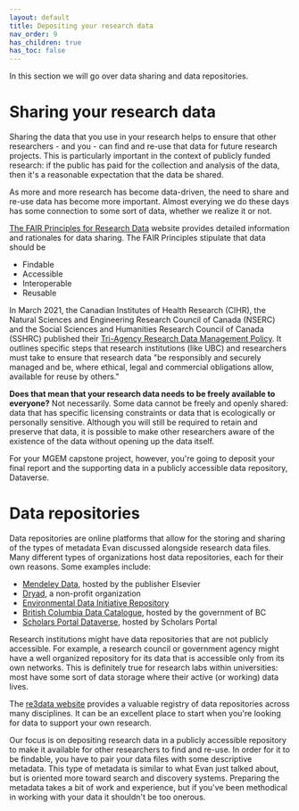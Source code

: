 ```yaml
---
layout: default
title: Depositing your research data
nav_order: 9
has_children: true
has_toc: false
---
```


In this section we will go over data sharing and data repositories.

# Sharing your research data

Sharing the data that you use in your research helps to ensure that other researchers - and you - can find and re-use that data for future research projects. This is particularly important in the context of publicly funded research: if the public has paid for the collection and analysis of the data, then it's a reasonable expectation that the data be shared.

As more and more research has become data-driven, the need to share and re-use data has become more important. Almost everying we do these days has some connection to some sort of data, whether we realize it or not.

[The FAIR Principles for Research Data](https://www.go-fair.org/fair-principles/) website provides detailed information and rationales for data sharing. The FAIR Principles stipulate that data should be

- Findable
- Accessible
- Interoperable
- Reusable

In March 2021, the Canadian Institutes of Health Research (CIHR), the Natural Sciences and Engineering Research Council of Canada (NSERC) and the Social Sciences and Humanities Research Council of Canada (SSHRC) published their [Tri-Agency Research Data Management Policy](http://science.gc.ca/eic/site/063.nsf/eng/h_97610.html). It outlines specific steps that research institutions (like UBC) and researchers must take to ensure that research data "be responsibly and securely managed and be, where ethical, legal and commercial obligations allow, available for reuse by others."

**Does that mean that your research data needs to be freely available to everyone?** Not necessarily. Some data cannot be freely and openly shared: data that has specific licensing constraints or data that is ecologically or personally sensitive. Although you will still be required to retain and preserve that data, it is possible to make other researchers aware of the existence of the data without opening up the data itself.

For your MGEM capstone project, however, you're going to deposit your final report and the supporting data in a publicly accessible data repository, Dataverse.

# Data repositories

Data repositories are online platforms that allow for the storing and sharing of the types of metadata Evan discussed alongside research data files. Many different types of organizations host data repositories, each for their own reasons. Some examples include:

- [Mendeley Data](https://data.mendeley.com/), hosted by the publisher Elsevier
- [Dryad](https://datadryad.org/stash), a non-profit organization
- [Environmental Data Initiative Repository](https://portal.edirepository.org/nis/home.jsp)
- [British Columbia Data Catalogue](https://catalogue.data.gov.bc.ca), hosted by the government of BC
- [Scholars Portal Dataverse](https://dataverse.scholarsportal.info/), hosted by Scholars Portal

Research institutions might have data repositories that are not publicly accessible. For example, a research council or government agency might have a well organized repository for its data that is accessible only from its own networks. This is definitely true for research labs within universities: most have some sort of data storage where their active (or working) data lives.

The [re3data website](https://www.re3data.org/) provides a valuable registry of data repositories across many disciplines. It can be an excellent place to start when you're looking for data to support your own research.

Our focus is on depositing research data in a publicly accessible repository to make it available for other researchers to find and re-use. In order for it to be findable, you have to pair your data files with some descriptive metadata. This type of metadata is similar to what Evan just talked about, but is oriented more toward search and discovery systems. Preparing the metadata takes a bit of work and experience, but if you've been methodical in working with your data it shouldn't be too onerous.
